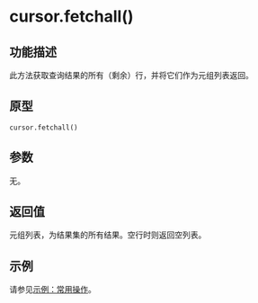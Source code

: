 # cursor.fetchall\(\)<a name="ZH-CN_TOPIC_0000001080051586"></a>

## 功能描述<a name="section5708152714306"></a>

此方法获取查询结果的所有（剩余）行，并将它们作为元组列表返回。

## 原型<a name="section441681310810"></a>

```
cursor.fetchall()
```

## 参数<a name="zh-cn_topic_0237120432_zh-cn_topic_0059778852_s1c9b27937d964eaba00ae77fe1cd2c71"></a>

无。

## 返回值<a name="section899452817814"></a>

元组列表，为结果集的所有结果。空行时则返回空列表。

## 示例<a name="section4160944682"></a>

请参见[示例：常用操作](示例-常用操作_Psycopg.md)。

